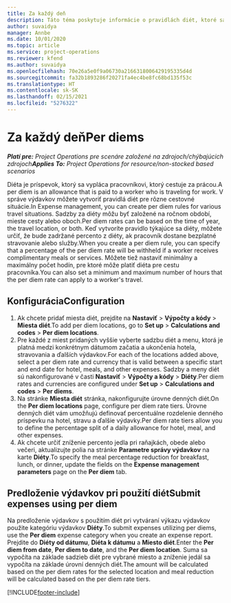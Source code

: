 ```yaml
---
title: Za každý deň
description: Táto téma poskytuje informácie o pravidlách diét, ktoré sa používajú v správe výdavkov.
author: suvaidya
manager: Annbe
ms.date: 10/01/2020
ms.topic: article
ms.service: project-operations
ms.reviewer: kfend
ms.author: suvaidya
ms.openlocfilehash: 70e26a5e0f9a06730a2166318006429195335d4d
ms.sourcegitcommit: fa32b1893286f20271fa4ec4be8fc68bd135f53c
ms.translationtype: HT
ms.contentlocale: sk-SK
ms.lasthandoff: 02/15/2021
ms.locfileid: "5276322"
---
```

# <a name="per-diems"></a><span data-ttu-id="0929e-103">Za každý deň</span><span class="sxs-lookup"><span data-stu-id="0929e-103">Per diems</span></span>

<span data-ttu-id="0929e-104">_**Platí pre:** Project Operations pre scenáre založené na zdrojoch/chýbajúcich zdrojoch_</span><span class="sxs-lookup"><span data-stu-id="0929e-104">_**Applies To:** Project Operations for resource/non-stocked based scenarios_</span></span>


<span data-ttu-id="0929e-105">Diéta je príspevok, ktorý sa vypláca pracovníkovi, ktorý cestuje za prácou.</span><span class="sxs-lookup"><span data-stu-id="0929e-105">A per diem is an allowance that is paid to a worker who is traveling for work.</span></span> <span data-ttu-id="0929e-106">V správe výdavkov môžete vytvoriť pravidlá diét pre rôzne cestovné situácie.</span><span class="sxs-lookup"><span data-stu-id="0929e-106">In Expense management, you can create per diem rules for  various travel situations.</span></span> <span data-ttu-id="0929e-107">Sadzby za diéty môžu byť založené na ročnom období, mieste cesty alebo oboch.</span><span class="sxs-lookup"><span data-stu-id="0929e-107">Per diem rates can be based on the time of year, the travel location, or both.</span></span> <span data-ttu-id="0929e-108">Keď vytvoríte pravidlo týkajúce sa diéty, môžete určiť, že bude zadržané percento z diéty, ak pracovník dostane bezplatné stravovanie alebo služby.</span><span class="sxs-lookup"><span data-stu-id="0929e-108">When you create a per diem  rule, you can specify that a percentage of the per diem rate will be withheld if a worker receives complimentary meals or services.</span></span> <span data-ttu-id="0929e-109">Môžete tiež nastaviť minimálny a maximálny počet hodín, pre ktoré môže platiť diéta pre cestu pracovníka.</span><span class="sxs-lookup"><span data-stu-id="0929e-109">You can also set a minimum and maximum number of hours that the per diem rate can apply to a worker's travel.</span></span>

## <a name="configuration"></a><span data-ttu-id="0929e-110">Konfigurácia</span><span class="sxs-lookup"><span data-stu-id="0929e-110">Configuration</span></span> 

1. <span data-ttu-id="0929e-111">Ak chcete pridať miesta diét, prejdite na **Nastaviť** > **Výpočty a kódy** > **Miesta diét**.</span><span class="sxs-lookup"><span data-stu-id="0929e-111">To add per diem locations, go to **Set up** > **Calculations and codes** > **Per diem locations**.</span></span>
2. <span data-ttu-id="0929e-112">Pre každé z miest pridaných vyššie vyberte sadzbu diét a menu, ktorá je platná medzi konkrétnym dátumom začatia a ukončenia hotela, stravovania a ďalších výdavkov.</span><span class="sxs-lookup"><span data-stu-id="0929e-112">For each of the locations added above, select a per diem rate and currency that is valid between a specific start and end date for hotel, meals, and other expenses.</span></span> <span data-ttu-id="0929e-113">Sadzby a meny diét sú nakonfigurované v časti **Nastaviť** > **Výpočty a kódy** > **Diéty**.</span><span class="sxs-lookup"><span data-stu-id="0929e-113">Per diem rates and currencies are configured under **Set up** > **Calculations and codes** > **Per diems**.</span></span>
3. <span data-ttu-id="0929e-114">Na stránke **Miesta diét** stránka, nakonfigurujte úrovne denných diét.</span><span class="sxs-lookup"><span data-stu-id="0929e-114">On the **Per diem locations** page, configure per diem rate tiers.</span></span> <span data-ttu-id="0929e-115">Úrovne denných diét vám umožňujú definovať percentuálne rozdelenie denného príspevku na hotel, stravu a ďalšie výdavky.</span><span class="sxs-lookup"><span data-stu-id="0929e-115">Per diem rate tiers allow you to define the percentage split of a daily allowance for hotel, meal, and other expenses.</span></span> 
4. <span data-ttu-id="0929e-116">Ak chcete určiť zníženie percento jedla pri raňajkách, obede alebo večeri, aktualizujte polia na stránke **Parametre správy výdavkov** na karte **Diéty**.</span><span class="sxs-lookup"><span data-stu-id="0929e-116">To specify the meal percentage reduction for breakfast, lunch, or dinner, update the fields on the **Expense management parameters** page on the **Per diem** tab.</span></span> 
    
## <a name="submit-expenses-using-per-diem"></a><span data-ttu-id="0929e-117">Predloženie výdavkov pri použití diét</span><span class="sxs-lookup"><span data-stu-id="0929e-117">Submit expenses using per diem</span></span>
<span data-ttu-id="0929e-118">Na predloženie výdavkov s použitím diét pri vytváraní výkazu výdavkov použite kategóriu výdavkov **Diéty**.</span><span class="sxs-lookup"><span data-stu-id="0929e-118">To submit expenses utilizing per diems, use the **Per diem** expense category when you create an expense report.</span></span> <span data-ttu-id="0929e-119">Prejdite do **Diéty od dátumu**, **Diéta k dátumu** a **Miesto diét**.</span><span class="sxs-lookup"><span data-stu-id="0929e-119">Enter the **Per diem from date**, **Per diem to date**,  and the **Per diem location**.</span></span> <span data-ttu-id="0929e-120">Suma sa vypočíta na základe sadzieb diét pre vybrané miesto a zníženie jedál sa vypočíta na základe úrovní denných diét.</span><span class="sxs-lookup"><span data-stu-id="0929e-120">The amount will be calculated based on the per diem rates for the selected location and meal reduction will be calculated based on the per diem rate tiers.</span></span>


[!INCLUDE[footer-include](../includes/footer-banner.md)]